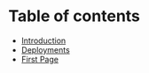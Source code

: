 # Table of contents

* [Introduction](README.md)
* [Deployments](deployments.md)
* [First Page](untitled.md)

